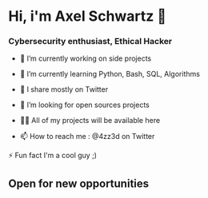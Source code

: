 # Hi, i'm Axel Schwartz 👋


### Cybersecurity enthusiast, Ethical Hacker

* 🔭 I’m currently working on side projects

* 🌱 I’m currently learning Python, Bash, SQL, Algorithms

* 👯 I share mostly on Twitter

* 🤝 I’m looking for open sources projects

* 👨‍💻 All of my projects will be available here

* 📫 How to reach me : @4zz3d on Twitter

⚡ Fun fact I'm a cool guy ;)

## Open for new opportunities 
